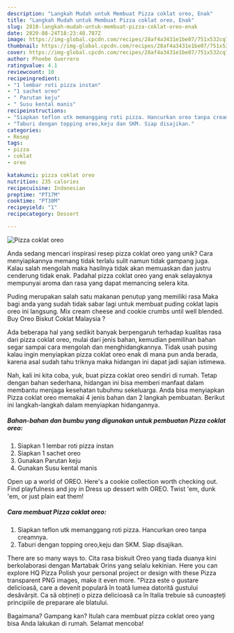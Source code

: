 ```yaml
---
description: "Langkah Mudah untuk Membuat Pizza coklat oreo, Enak"
title: "Langkah Mudah untuk Membuat Pizza coklat oreo, Enak"
slug: 2810-langkah-mudah-untuk-membuat-pizza-coklat-oreo-enak
date: 2020-08-24T18:23:48.787Z
image: https://img-global.cpcdn.com/recipes/28af4a3431e1be07/751x532cq70/pizza-coklat-oreo-foto-resep-utama.jpg
thumbnail: https://img-global.cpcdn.com/recipes/28af4a3431e1be07/751x532cq70/pizza-coklat-oreo-foto-resep-utama.jpg
cover: https://img-global.cpcdn.com/recipes/28af4a3431e1be07/751x532cq70/pizza-coklat-oreo-foto-resep-utama.jpg
author: Phoebe Guerrero
ratingvalue: 4.1
reviewcount: 10
recipeingredient:
- "1 lembar roti pizza instan"
- "1 sachet oreo"
- " Parutan keju"
- " Susu kental manis"
recipeinstructions:
- "Siapkan teflon utk memanggang roti pizza. Hancurkan oreo tanpa creamnya."
- "Taburi dengan topping oreo,keju dan SKM. Siap disajikan."
categories:
- Resep
tags:
- pizza
- coklat
- oreo

katakunci: pizza coklat oreo 
nutrition: 235 calories
recipecuisine: Indonesian
preptime: "PT17M"
cooktime: "PT30M"
recipeyield: "1"
recipecategory: Dessert

---
```



![Pizza coklat oreo](https://img-global.cpcdn.com/recipes/28af4a3431e1be07/751x532cq70/pizza-coklat-oreo-foto-resep-utama.jpg)

Anda sedang mencari inspirasi resep pizza coklat oreo yang unik? Cara menyiapkannya memang tidak terlalu sulit namun tidak gampang juga. Kalau salah mengolah maka hasilnya tidak akan memuaskan dan justru cenderung tidak enak. Padahal pizza coklat oreo yang enak selayaknya mempunyai aroma dan rasa yang dapat memancing selera kita.

Puding merupakan salah satu makanan penutup yang memiliki rasa Maka bagi anda yang sudah tidak sabar lagi untuk membuat puding coklat lapis oreo ini langsung. Mix cream cheese and cookie crumbs until well blended. Buy Oreo Biskut Coklat Malaysia ?

Ada beberapa hal yang sedikit banyak berpengaruh terhadap kualitas rasa dari pizza coklat oreo, mulai dari jenis bahan, kemudian pemilihan bahan segar sampai cara mengolah dan menghidangkannya. Tidak usah pusing kalau ingin menyiapkan pizza coklat oreo enak di mana pun anda berada, karena asal sudah tahu triknya maka hidangan ini dapat jadi sajian istimewa.


Nah, kali ini kita coba, yuk, buat pizza coklat oreo sendiri di rumah. Tetap dengan bahan sederhana, hidangan ini bisa memberi manfaat dalam membantu menjaga kesehatan tubuhmu sekeluarga. Anda bisa menyiapkan Pizza coklat oreo memakai 4 jenis bahan dan 2 langkah pembuatan. Berikut ini langkah-langkah dalam menyiapkan hidangannya.

<!--inarticleads1-->

##### Bahan-bahan dan bumbu yang digunakan untuk pembuatan Pizza coklat oreo:

1. Siapkan 1 lembar roti pizza instan
1. Siapkan 1 sachet oreo
1. Gunakan  Parutan keju
1. Gunakan  Susu kental manis


Open up a world of OREO. Here&#39;s a cookie collection worth checking out. Find playfulness and joy in Dress up dessert with OREO. Twist &#39;em, dunk &#39;em, or just plain eat them! 

<!--inarticleads2-->

##### Cara membuat Pizza coklat oreo:

1. Siapkan teflon utk memanggang roti pizza. Hancurkan oreo tanpa creamnya.
1. Taburi dengan topping oreo,keju dan SKM. Siap disajikan.


There are so many ways to. Cita rasa biskuit Oreo yang tiada duanya kini berkolaborasi dengan Martabak Orins yang selalu kekinian. Here you can explore HQ Pizza Polish your personal project or design with these Pizza transparent PNG images, make it even more. &#34;Pizza este o gustare delicioasă, care a devenit populară în toată lumea datorită gustului desăvârșit. Ca să obțineți o pizza delicioasă ca în Italia trebuie să cunoașteți principiile de preparare ale blatului. 

Bagaimana? Gampang kan? Itulah cara membuat pizza coklat oreo yang bisa Anda lakukan di rumah. Selamat mencoba!
